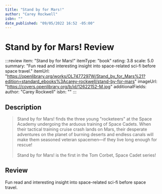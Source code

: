 ```yaml
---
title: "Stand by for Mars!"
author: "Carey Rockwell"
isbn: ""
date_published: "09/05/2022 16:52 -05:00"
---
```


# Stand by for Mars! Review

:::review
item: "Stand by for Mars!"
itemType: "book"
rating: 3.8
scale: 5.0
summary: "Fun read and interesting insight into space-related sci-fi before space travel."
itemUrl: "https://openlibrary.org/works/OL7477297W/Stand_by_for_Mars%21?edition=standard_ebooks%3Acarey-rockwell/stand-by-for-mars"
imageUrl: "https://covers.openlibrary.org/b/id/12622152-M.jpg"
additionalFields:
  author: "Carey Rockwell"
  isbn: ""
:::

## Description

> Stand by for Mars! finds the three young "rocketeers" at the Space Academy undergoing the arduous training of Space Cadets. When their tactical training cruise crash lands on Mars, their desperate adventures on the planet of burning deserts and endless canals will make them seasoned veteran spacemen—if they live long enough for rescue!  
> <br>
> Stand by for Mars! is the first in the Tom Corbet, Space Cadet series!


## Review

Fun read and interesting insight into space-related sci-fi before space travel. 
